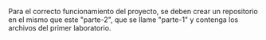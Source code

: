 Para el correcto funcionamiento del proyecto, se deben crear un repositorio 
en el mismo que este "parte-2", que se llame "parte-1" y contenga los archivos
del primer laboratorio.


